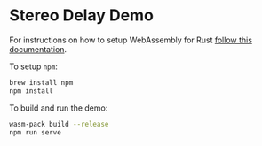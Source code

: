 # Stereo Delay Demo

For instructions on how to setup WebAssembly for Rust [follow this documentation](https://rustwasm.github.io/docs/book/game-of-life/setup.html).

To setup `npm`:

```bash
brew install npm
npm install
```

To build and run the demo:

```bash
wasm-pack build --release
npm run serve
```
